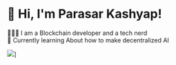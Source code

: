 # 👋 Hi, I'm Parasar Kashyap!
👩🏻‍💻 I am a Blockchain developer and a tech nerd<br/>
💭 Currently learning About how to make decentralized AI<br/>

<!-- GitHub stats from https://github.com/anuraghazra/github-readme-stats -->
![](https://github-readme-stats.vercel.app/api?username=pkbtc)]



<!---
pkbtc/pkbtc is a ✨ special ✨ repository because its `README.md` (this file) appears on your GitHub profile.
You can click the Preview link to take a look at your changes.
--->
